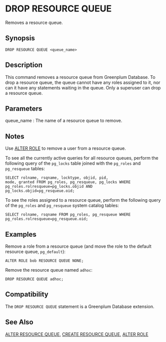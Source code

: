 # DROP RESOURCE QUEUE

Removes a resource queue.

## Synopsis

``` {#sql_command_synopsis}
DROP RESOURCE QUEUE <queue_name>
```

## Description

This command removes a resource queue from Greenplum Database. To drop a resource queue, the queue cannot have any roles assigned to it, nor can it have any statements waiting in the queue. Only a superuser can drop a resource queue.

## Parameters

queue_name
:   The name of a resource queue to remove.

## Notes

Use [ALTER ROLE](/docs/sql-statements/sql-statement-alter-role.md) to remove a user from a resource queue.

To see all the currently active queries for all resource queues, perform the following query of the `pg_locks` table joined with the `pg_roles` and `pg_resqueue` tables:

```
SELECT rolname, rsqname, locktype, objid, pid, 
mode, granted FROM pg_roles, pg_resqueue, pg_locks WHERE 
pg_roles.rolresqueue=pg_locks.objid AND 
pg_locks.objid=pg_resqueue.oid;
```

To see the roles assigned to a resource queue, perform the following query of the `pg_roles` and `pg_resqueue` system catalog tables:

```
SELECT rolname, rsqname FROM pg_roles, pg_resqueue WHERE 
pg_roles.rolresqueue=pg_resqueue.oid;
```

## Examples

Remove a role from a resource queue (and move the role to the default resource queue, `pg_default`):

```
ALTER ROLE bob RESOURCE QUEUE NONE;
```

Remove the resource queue named `adhoc`:

```
DROP RESOURCE QUEUE adhoc;
```

## Compatibility

The `DROP RESOURCE QUEUE` statement is a Greenplum Database extension.

## See Also

[ALTER RESOURCE QUEUE](/docs/sql-statements/sql-statement-alter-resource-queue.md), [CREATE RESOURCE QUEUE](/docs/sql-statements/sql-statement-create-resource-queue.md), [ALTER ROLE](/docs/sql-statements/sql-statement-alter-role.md)



